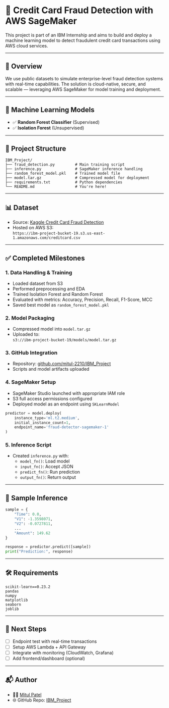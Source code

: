 # 🚨 Credit Card Fraud Detection with AWS SageMaker

This project is part of an IBM Internship and aims to build and deploy a machine learning model to detect fraudulent credit card transactions using AWS cloud services.

---

## 📌 Overview

We use public datasets to simulate enterprise-level fraud detection systems with real-time capabilities. The solution is cloud-native, secure, and scalable — leveraging AWS SageMaker for model training and deployment.

---

## 🧠 Machine Learning Models

- ✅ **Random Forest Classifier** (Supervised)
- ✅ **Isolation Forest** (Unsupervised)

---

## 📁 Project Structure

```
IBM_Project/
├── fraud_detection.py         # Main training script
├── inference.py               # SageMaker inference handling
├── random_forest_model.pkl    # Trained model file
├── model.tar.gz               # Compressed model for deployment
├── requirements.txt           # Python dependencies
└── README.md                  # You're here!
```

---

## 📊 Dataset

- Source: [Kaggle Credit Card Fraud Detection](https://www.kaggle.com/mlg-ulb/creditcardfraud)
- Hosted on AWS S3:  
  `https://ibm-project-bucket-19.s3.us-east-1.amazonaws.com/creditcard.csv`

---

## ✅ Completed Milestones

### 1. Data Handling & Training
- Loaded dataset from S3
- Performed preprocessing and EDA
- Trained Isolation Forest and Random Forest
- Evaluated with metrics: Accuracy, Precision, Recall, F1-Score, MCC
- Saved best model as `random_forest_model.pkl`

### 2. Model Packaging
- Compressed model into `model.tar.gz`
- Uploaded to:  
  `s3://ibm-project-bucket-19/models/model.tar.gz`

### 3. GitHub Integration
- Repository: [github.com/mitul-2210/IBM_Project](https://github.com/mitul-2210/IBM_Project)
- Scripts and model artifacts uploaded

### 4. SageMaker Setup
- SageMaker Studio launched with appropriate IAM role
- S3 full access permissions configured
- Deployed model as an endpoint using `SKLearnModel`

```python
predictor = model.deploy(
    instance_type='ml.t2.medium',
    initial_instance_count=1,
    endpoint_name='fraud-detector-sagemaker-1'
)
```

### 5. Inference Script
- Created `inference.py` with:
  - `model_fn()`: Load model
  - `input_fn()`: Accept JSON
  - `predict_fn()`: Run prediction
  - `output_fn()`: Return output

---

## 🧪 Sample Inference

```python
sample = {
    "Time": 0.0,
    "V1": -1.3598071,
    "V2": -0.0727811,
    ...
    "Amount": 149.62
}

response = predictor.predict([sample])
print("Prediction:", response)
```

---

## 🛠 Requirements

```text
scikit-learn==0.23.2
pandas
numpy
matplotlib
seaborn
joblib
```

---

## 🚀 Next Steps

- [ ] Endpoint test with real-time transactions
- [ ] Setup AWS Lambda + API Gateway
- [ ] Integrate with monitoring (CloudWatch, Grafana)
- [ ] Add frontend/dashboard (optional)

---

## 📬 Author

- 👨‍💻 [Mitul Patel](https://github.com/mitul-2210)
- 🌐 GitHub Repo: [IBM_Project](https://github.com/mitul-2210/IBM_Project)
